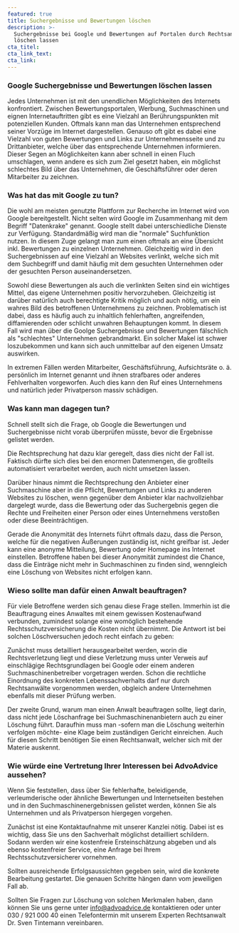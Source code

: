 ```yaml
---
featured: true
title: Suchergebnisse und Bewertungen löschen
description: >-
  Suchergebnisse bei Google und Bewertungen auf Portalen durch Rechtsanwalt
  löschen lassen
cta_titel:
cta_link_text:
cta_link:
---
```


### Google Suchergebnisse und Bewertungen löschen lassen

Jedes Unternehmen ist mit den unendlichen Möglichkeiten des Internets konfrontiert. Zwischen Bewertungsportalen, Werbung, Suchmaschinen und eignen Internetauftritten gibt es eine Vielzahl an Berührungspunkten mit potenziellen Kunden. Oftmals kann man das Unternehmen entsprechend seiner Vorzüge im Internet dargestellen. Genauso oft gibt es dabei eine Vielzahl von guten Bewertungen und Links zur Unternehmensseite und zu Drittanbieter, welche über das entsprechende Unternehmen informieren. Dieser Segen an Möglichkeiten kann aber schnell in einen Fluch umschlagen, wenn andere es sich zum Ziel gesetzt haben, ein möglichst schlechtes Bild über das Unternehmen, die Geschäftsführer oder deren Mitarbeiter zu zeichnen.

### Was hat das mit Google zu tun?

Die wohl am meisten genutzte Plattform zur Recherche im Internet wird von Google bereitgestellt. Nicht selten wird Google im Zusammenhang mit dem Begriff "Datenkrake" genannt. Google stellt dabei unterschiedliche Dienste zur Verfügung. Standardmäßig wird man die "normale" Suchfunktion nutzen. In diesem Zuge gelangt man zum einen oftmals an eine Übersicht inkl. Bewertungen zu einzelnen Unternehmen. Gleichzeitig wird in den Suchergebnissen auf eine Vielzahl an Websites verlinkt, welche sich mit dem Suchbegriff und damit häufig mit dem gesuchten Unternehmen oder der gesuchten Person auseinandersetzen. 

Sowohl diese Bewertungen als auch die verlinkten Seiten sind ein wichtiges Mittel, das eigene Unternehmen positiv hervorzuheben. Gleichzeitig ist darüber natürlich auch berechtigte Kritik möglich und auch nötig, um ein wahres Bild des betroffenen Unternehmens zu zeichnen. Problematisch ist dabei, dass es häufig auch zu inhaltlich fehlerhaften, angreifenden, diffamierenden oder schlicht unwahren Behauptungen kommt. In diesem Fall wird man über die Goolge Suchergebnisse und Bewertungen fälschlich als "schlechtes" Unternehmen gebrandmarkt. Ein solcher Makel ist schwer loszubekommen und kann sich auch unmittelbar auf den eigenen Umsatz auswirken.

In extremen Fällen werden Mitarbeiter, Geschäftsführung, Aufsichtsräte o. ä. persönlich im Internet genannt und ihnen strafbares oder anderes Fehlverhalten vorgeworfen. Auch dies kann den Ruf eines Unternehmens und natürlich jeder Privatperson massiv schädigen.

### Was kann man dagegen tun?

Schnell stellt sich die Frage, ob Google die Bewertungen und Suchergebnisse nicht vorab überprüfen müsste, bevor die Ergebnisse gelistet werden.

Die Rechtsprechung hat dazu klar geregelt, dass dies nicht der Fall ist. Faktisch dürfte sich dies bei den enormen Datenmengen, die großteils automatisiert verarbeitet werden, auch nicht umsetzen lassen.

Darüber hinaus nimmt die Rechtsprechung den Anbieter einer Suchmaschine aber in die Pflicht, Bewertungen und Links zu anderen Websites zu löschen, wenn gegenüber dem Anbieter klar nachvollziehbar dargelegt wurde, dass die Bewertung oder das Suchergebnis gegen die Rechte und Freiheiten einer Person oder eines Unternehmens verstoßen oder diese Beeinträchtigen.

Gerade die Anonymität des Internets führt oftmals dazu, dass die Person, welche für die negativen Äußerungen zuständig ist, nicht greifbar ist. Jeder kann eine anonyme Mitteilung, Bewertung oder Homepage ins Internet einstellen. Betroffene haben bei dieser Anonymität zumindest die Chance, dass die Einträge nicht mehr in Suchmaschinen zu finden sind, wenngleich eine Löschung von Websites nicht erfolgen kann. 

### Wieso sollte man dafür einen Anwalt beauftragen?

Für viele Betroffene werden sich genau diese Frage stellen. Immerhin ist die Beauftragung eines Anwaltes mit einem gewissen Kostenaufwand verbunden, zumindest solange eine womöglich bestehende Rechtsschutzversicherung die Kosten nicht übernimmt. Die Antwort ist bei solchen Löschversuchen jedoch recht einfach zu geben:

Zunächst muss detailliert herausgearbeitet werden, worin die Rechtsverletzung liegt und diese Verletzung muss unter Verweis auf einschlägige Rechtsgrundlagen bei Google oder einem anderen Suchmaschinenbetreiber vorgetragen werden. Schon die rechtliche Einordnung des konkreten Lebenssachverhalts darf nur durch Rechtsanwälte vorgenommen werden, obgleich andere Unternehmen ebenfalls mit dieser Prüfung werben.

Der zweite Grund, warum man einen Anwalt beauftragen sollte, liegt darin, dass nicht jede Löschanfrage bei Suchmaschinenanbietern auch zu einer Löschung führt. Daraufhin muss man -sofern man die Löschung weiterhin verfolgen möchte- eine Klage beim zuständigen Gericht einreichen. Auch für diesen Schritt benötigen Sie einen Rechtsanwalt, welcher sich mit der Materie auskennt.

### Wie würde eine Vertretung Ihrer Interessen bei AdvoAdvice aussehen?

Wenn Sie feststellen, dass über Sie fehlerhafte, beleidigende, verleumderische oder ähnliche Bewertungen und Internetseiten bestehen und in den Suchmaschinenergebnissen gelistet werden, können Sie als Unternehmen und als Privatperson hiergegen vorgehen.

Zunächst ist eine Kontaktaufnahme mit unserer Kanzlei nötig. Dabei ist es wichtig, dass Sie uns den Sachverhalt möglichst detailliert schildern. Sodann werden wir eine kostenfreie Ersteinschätzung abgeben und als ebenso kostenfreier Service, eine Anfrage bei Ihrem Rechtsschutzversicherer vornehmen.

Sollten ausreichende Erfolgsaussichten gegeben sein, wird die konkrete Bearbeitung gestartet. Die genauen Schritte hängen dann vom jeweiligen Fall ab.

Sollten Sie Fragen zur Löschung von solchen Merkmalen haben, dann können Sie uns gerne unter info@advoadvice.de kontaktieren oder unter 030 / 921 000 40 einen Telefontermin mit unserem Experten Rechtsanwalt Dr. Sven Tintemann vereinbaren.